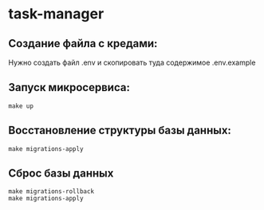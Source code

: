 # task-manager

## Создание файла с кредами:

Нужно создать файл .env и скопировать туда содержимое .env.example

## Запуск микросервиса:

```
make up
```

## Восстановление структуры базы данных:

```
make migrations-apply
```

## Сброс базы данных

```
make migrations-rollback
make migrations-apply
```
